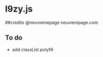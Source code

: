 l9zy.js
=====================

##credits
@neuviemepage neuviempage.com

## To do
- add classList polyfill